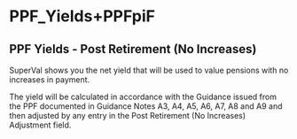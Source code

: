 # PPF_Yields+PPFpiF


## PPF Yields - Post Retirement (No Increases)  

SuperVal shows you the net yield that will be used to value pensions
with no increases in payment.   
  
The yield will be calculated in accordance with the Guidance issued from
the PPF documented in Guidance Notes A3, A4, A5, A6, A7, A8 and A9 and
then adjusted by any entry in the Post Retirement (No Increases)
Adjustment field.
